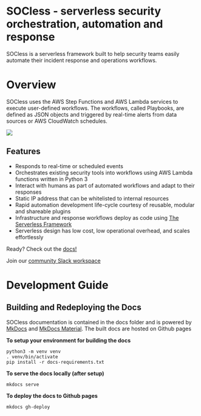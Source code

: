 # SOCless - serverless security orchestration, automation and response

SOCless is a serverless framework built to help security teams easily automate their incident response and operations workflows.

# Overview

SOCless uses the AWS Step Functions and AWS Lambda services to execute user-defined workflows. The workflows, called Playbooks, are defined as JSON objects and triggered by real-time alerts from data sources or AWS CloudWatch schedules.

![](https://twilio-labs.github.io/socless/imgs/socless-base-architecture.png)    

Features
---
- Responds to real-time or scheduled events
- Orchestrates existing security tools into workflows using AWS Lambda functions written in Python 3
- Interact with humans as part of automated workflows and adapt to their responses
- Static IP address that can be whitelisted to internal resources
- Rapid automation development life-cycle courtesy of reusable, modular and shareable plugins
- Infrastructure and response workflows deploy as code using [The Serverless Framework](https://serverless.com)
- Serverless design has low cost, low operational overhead, and scales effortlessly

Ready? Check out the [docs!](https://twilio-labs.github.io/socless/)

Join our [community Slack workspace](https://join.slack.com/t/socless/shared_invite/enQtODA3ODEzNzcwNDgxLTBiYjVjYjI4ODI4YTY5YzM4OWRlYjQ1Yzg4M2EzMGUzMGMyYThlN2U5NTI5OWIwZWE1ZTcwNjA2MjgyZDRmMjg)


# Development Guide

## Building and Redeploying the Docs

SOCless documentation is contained in the docs folder and is powered by [MkDocs](https://www.mkdocs.org/) and [MkDocs Material](https://squidfunk.github.io/mkdocs-material/). The built docs are hosted on Github pages

**To setup your environment for building the docs**

```
python3 -m venv venv
. venv/bin/activate
pip install -r docs-requirements.txt
```

**To serve the docs locally (after setup)**
```
mkdocs serve
```

**To deploy the docs to Github pages**
```
mkdocs gh-deploy
```

